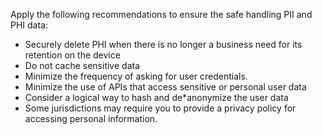 Apply the following recommendations to ensure the safe handling PII and PHI data:

* Securely delete PHI when there is no longer a business need for its retention on the device
* Do not cache sensitive data
* Minimize the frequency of asking for user credentials.
* Minimize the use of APIs that access sensitive or personal user data
* Consider a logical way to hash and de*anonymize the user data
* Some jurisdictions may require you to provide a privacy policy for accessing personal information.
